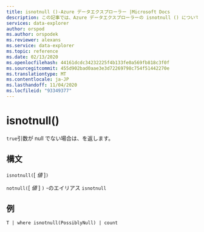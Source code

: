 ```yaml
---
title: isnotnull ()-Azure データエクスプローラー |Microsoft Docs
description: この記事では、Azure データエクスプローラーの isnotnull () について説明します。
services: data-explorer
author: orspod
ms.author: orspodek
ms.reviewer: alexans
ms.service: data-explorer
ms.topic: reference
ms.date: 02/13/2020
ms.openlocfilehash: 44161dcdc34232225f4b133fe0a569fb818c3f0f
ms.sourcegitcommit: 455d902bad0aae3e3d72269798c754f51442270e
ms.translationtype: MT
ms.contentlocale: ja-JP
ms.lasthandoff: 11/04/2020
ms.locfileid: "93349377"
---
```

# <a name="isnotnull"></a>isnotnull()

`true`引数が null でない場合は、を返します。

## <a name="syntax"></a>構文

`isnotnull(`[ *値* ]`)`

`notnull(`[ *値* ] `)` -のエイリアス `isnotnull`

## <a name="example"></a>例

```kusto
T | where isnotnull(PossiblyNull) | count
```
